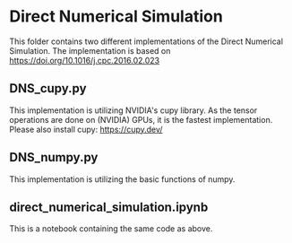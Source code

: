 # Direct Numerical Simulation
This folder contains two different implementations of the Direct Numerical Simulation.
The implementation is based on https://doi.org/10.1016/j.cpc.2016.02.023

## DNS_cupy.py
This implementation is utilizing NVIDIA's cupy library.
As the tensor operations are done on (NVIDIA) GPUs, it is the fastest implementation.
Please also install cupy: https://cupy.dev/

## DNS_numpy.py
This implementation is utilizing the basic functions of numpy.

## direct_numerical_simulation.ipynb
This is a notebook containing the same code as above.
